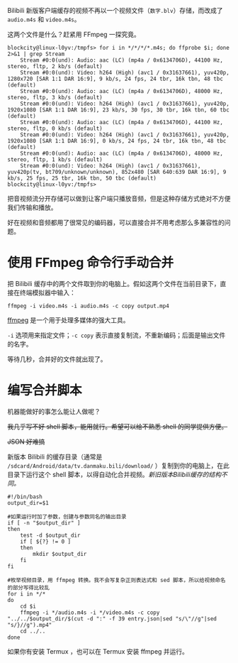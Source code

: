 Bilibili 新版客户端缓存的视频不再以一个视频文件（```数字.blv```）存储，而改成了 ```audio.m4s``` 和 ```video.m4s```。

这两个文件是什么？赶紧用 FFmpeg 一探究竟。

```
blockcity@linux-l0yv:/tmpfs> for i in */*/*/*.m4s; do ffprobe $i; done 2>&1 | grep Stream
    Stream #0:0(und): Audio: aac (LC) (mp4a / 0x6134706D), 44100 Hz, stereo, fltp, 2 kb/s (default)
    Stream #0:0(und): Video: h264 (High) (avc1 / 0x31637661), yuv420p, 1280x720 [SAR 1:1 DAR 16:9], 9 kb/s, 24 fps, 24 tbr, 16k tbn, 48 tbc (default)
    Stream #0:0(und): Audio: aac (LC) (mp4a / 0x6134706D), 48000 Hz, stereo, fltp, 3 kb/s (default)
    Stream #0:0(und): Video: h264 (High) (avc1 / 0x31637661), yuv420p, 1920x1080 [SAR 1:1 DAR 16:9], 23 kb/s, 30 fps, 30 tbr, 16k tbn, 60 tbc (default)
    Stream #0:0(und): Audio: aac (LC) (mp4a / 0x6134706D), 44100 Hz, stereo, fltp, 0 kb/s (default)
    Stream #0:0(und): Video: h264 (High) (avc1 / 0x31637661), yuv420p, 1920x1080 [SAR 1:1 DAR 16:9], 0 kb/s, 24 fps, 24 tbr, 16k tbn, 48 tbc (default)
    Stream #0:0(und): Audio: aac (LC) (mp4a / 0x6134706D), 48000 Hz, stereo, fltp, 1 kb/s (default)
    Stream #0:0(und): Video: h264 (High) (avc1 / 0x31637661), yuv420p(tv, bt709/unknown/unknown), 852x480 [SAR 640:639 DAR 16:9], 9 kb/s, 25 fps, 25 tbr, 16k tbn, 50 tbc (default)
blockcity@linux-l0yv:/tmpfs>
```

把音视频流分开存储可以做到让客户端只播放音频，但是这种存储方式绝对不方便我们传输和播放。

好在视频和音频都用了很常见的编码器，可以直接合并不用考虑那么多兼容性的问题。

# 使用 FFmpeg 命令行手动合并

把 Bilibili 缓存中的两个文件取到你的电脑上。假如这两个文件在当前目录下，直接在终端模拟器中输入：

```ffmpeg -i video.m4s -i audio.m4s -c copy output.mp4```

[ffmpeg](https://ffmpeg.org/) 是一个用于处理多媒体的强大工具。

```-i``` 选项用来指定文件；```-c copy``` 表示直接复制流，不重新编码；后面是输出文件的名字。

等待几秒，合并好的文件就出现了。

# 编写合并脚本

机器能做好的事怎么能让人做呢？

~~我几乎写不好 shell 脚本，能用就行。希望可以给不熟悉 shell 的同学提供方便。~~

~~JSON 好难搞~~

新版本 Bilibili 的缓存目录（通常是 ```/sdcard/Android/data/tv.danmaku.bili/download/``` ）复制到你的电脑上，在此目录下运行这个 shell 脚本，以得自动化合并视频。*新旧版本Bilibili缓存的结构不同。*

```
#!/bin/bash
output_dir=$1

#如果运行时加了参数，创建与参数同名的输出目录
if [ -n "$output_dir" ]
then
    test -d $output_dir
    if [ ${?} != 0 ]
    then
        mkdir $output_dir
    fi
fi

#枚举视频目录，用 ffmpeg 转换。我不会写复杂正则表达式和 sed 脚本，所以给视频命名的部分写得比较乱
for i in */*
do
    cd $i
    ffmpeg -i */audio.m4s -i */video.m4s -c copy "../../$output_dir/$(cut -d ":" -f 39 entry.json|sed "s/\"//g"|sed "s/}//g").mp4"
    cd ../..
done
```

如果你有安装 Termux ，也可以在 Termux 安装 ffmpeg 并运行。

